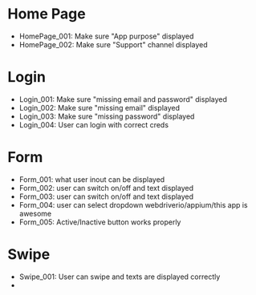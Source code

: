 # Home Page

* HomePage_001: Make sure "App purpose" displayed
* HomePage_002: Make sure "Support" channel displayed

# Login

* Login_001: Make sure "missing email and password" displayed
* Login_002: Make sure "missing email" displayed
* Login_003: Make sure "missing password" displayed
* Login_004: User can login with correct creds

# Form

* Form_001: what user inout can be displayed
* Form_002: user can switch on/off and text displayed
* Form_003: user can switch on/off and text displayed
* Form_004: user can select dropdown webdriverio/appium/this app is awesome
* Form_005: Active/Inactive button works properly

# Swipe

* Swipe_001: User can swipe and texts are displayed correctly
* 
